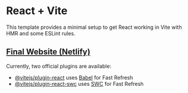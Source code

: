 # React + Vite

This template provides a minimal setup to get React working in Vite with HMR and some ESLint rules.

## <a href="https://cryptoworld-nithin.netlify.app/" target="_blank" >Final Website (Netlify) </a>

Currently, two official plugins are available:

- [@vitejs/plugin-react](https://github.com/vitejs/vite-plugin-react/blob/main/packages/plugin-react/README.md) uses [Babel](https://babeljs.io/) for Fast Refresh
- [@vitejs/plugin-react-swc](https://github.com/vitejs/vite-plugin-react-swc) uses [SWC](https://swc.rs/) for Fast Refresh
